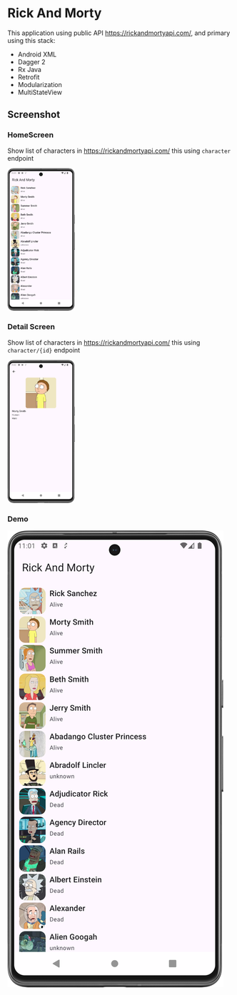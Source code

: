 # Rick And Morty

This application using public API https://rickandmortyapi.com/, and primary using this stack:
- Android XML
- Dagger 2
- Rx Java
- Retrofit
- Modularization
- MultiStateView

## Screenshot

### HomeScreen

Show list of characters in https://rickandmortyapi.com/ this using `character` endpoint

<img src="/images/home-screen.png" width="30%"/>

### Detail Screen

Show list of characters in https://rickandmortyapi.com/ this using `character/{id}` endpoint

<img src="/images/detail-screen.png" width="30%"/>

### Demo

[![Watch the video](/images/home-screen.png)](/demo/demo.mp4)
